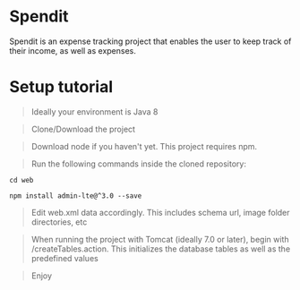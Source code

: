 # Spendit

Spendit is an expense tracking project that enables the user to keep track of their income, as well as expenses.

# Setup tutorial

>Ideally your environment is Java 8

>Clone/Download the project

>Download node if you haven't yet. This project requires npm.

>Run the following commands inside the cloned repository:

```
cd web

npm install admin-lte@^3.0 --save
```


>Edit web.xml data accordingly. This includes schema url, image folder directories, etc

>When running the project with Tomcat (ideally 7.0 or later), begin with /createTables.action. This initializes the database tables as well as the predefined values

>Enjoy
